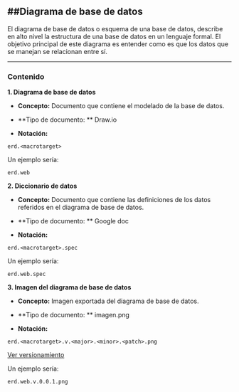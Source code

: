 ##Diagrama de base de datos
----
El diagrama de base de datos o esquema de una base de datos, describe en alto nivel la estructura de una base de datos en un lenguaje formal.
El objetivo principal de este diagrama es entender como es que los datos que se manejan se relacionan entre sí.


----
### Contenido

**1. Diagrama de base de datos**

* **Concepto:** Documento que contiene el modelado de la base de datos.

*  **Tipo de documento: ** Draw.io

* **Notación:**

 ```
erd.<macrotarget>
 ```

 Un ejemplo sería:
 ```
erd.web
 ```

**2. Diccionario de datos**


* **Concepto:** Documento  que contiene las definiciones de los datos referidos en el diagrama de base de datos.

*  **Tipo de documento: ** Google doc

* **Notación:**
```
erd.<macrotarget>.spec
```

 Un ejemplo sería:
 ```
erd.web.spec
 ```

**3. Imagen del diagrama de base de datos**


* **Concepto:** Imagen exportada del diagrama de base de datos.

*  **Tipo de documento: ** imagen.png

* **Notación:**
```
erd.<macrotarget>.v.<major>.<minor>.<patch>.png
```
[Ver versionamiento](http://wikipedia.org)


 Un ejemplo sería:
 ```
erd.web.v.0.0.1.png
 ```
